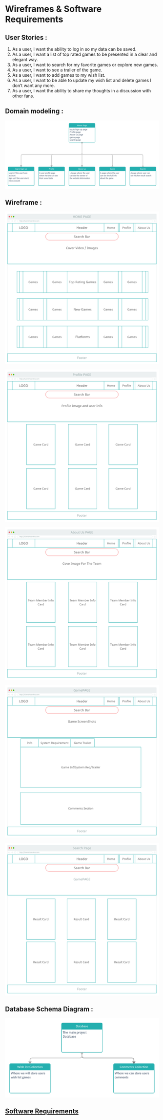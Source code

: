 # Wireframes & Software Requirements
## User Stories :
1. As a user, I want the ability to log in so my data can be saved.
2. As a user, I want a list of top rated games to be presented in a clear and elegant way.
3. As a user, I want to search for my favorite games or explore new games. 
4. As a user, I want to see a trailer of the game.
5. As a user, I want to add games to my wish list.
6. As a user, I want to be able to update my wish list and delete games I don’t want any more.
7. As a user, I want the ability to share my thoughts in a discussion with other fans.

## Domain modeling : 

![Domain Modeling](Images/DomainModeling.png)

## Wireframe :

![Home Page](Images/HomePage.png)

![Profile Page](Images/ProfilePage.png)

![About Us Page](Images/AboutUs.png)

![Game Page](Images/GamePage.png)

![Search Page](Images/SearchPage.png)

## Database Schema Diagram :

![Database Diagram](Images/Database.png)

## [Software Requirements](Requirements.md)